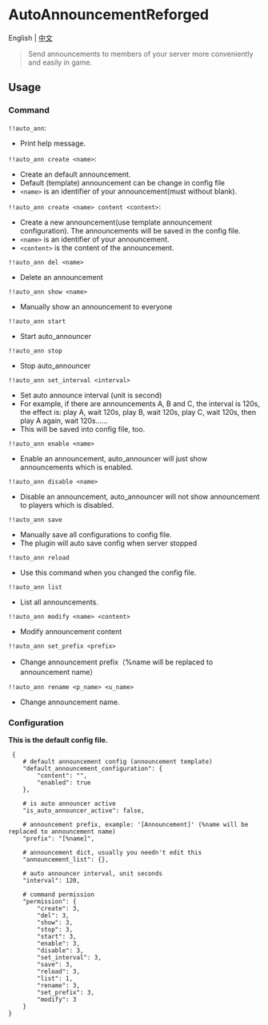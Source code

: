 # AutoAnnouncementReforged

English | [中文](https://github.com/OptiJava/AutoAnnouncementReforged/blob/master/README-zh.md)

> Send announcements to members of your server more conveniently and easily in game.

## Usage

### Command

`!!auto_ann`:

- Print help message.

`!!auto_ann create <name>`:

- Create an default announcement.
- Default (template) announcement can be change in config file
- `<name>` is an identifier of your announcement(must without blank).

`!!auto_ann create <name> content <content>`:

- Create a new announcement(use template announcement configuration). The announcements will be saved in the config file.
- `<name>` is an identifier of your announcement.
- `<content>` is the content of the announcement.

`!!auto_ann del <name>`

- Delete an announcement

`!!auto_ann show <name>`

- Manually show an announcement to everyone

`!!auto_ann start`

- Start auto_announcer

`!!auto_ann stop`

- Stop auto_announcer

`!!auto_ann set_interval <interval>`

- Set auto announce interval (unit is second)
- For example, if there are announcements A, B and C, the interval is 120s, the effect is: play A, wait 120s, play B,
  wait 120s, play C, wait 120s, then play A again, wait 120s......
- This will be saved into config file, too.

`!!auto_ann enable <name>`

- Enable an announcement, auto_announcer will just show announcements which is enabled.

`!!auto_ann disable <name>`

- Disable an announcement, auto_announcer will not show announcement to players which is disabled.

`!!auto_ann save`

- Manually save all configurations to config file.
- The plugin will auto save config when server stopped

`!!auto_ann reload`

- Use this command when you changed the config file.

`!!auto_ann list`

- List all announcements.

`!!auto_ann modify <name> <content>`
- Modify announcement content

`!!auto_ann set_prefix <prefix>`
- Change announcement prefix（%name will be replaced to announcement name）

`!!auto_ann rename <p_name> <u_name>`
- Change announcement name.

### Configuration

**This is the default config file.**
```
 {
    # default announcement config (announcement template)
    "default_announcement_configuration": {
        "content": "",
        "enabled": true
    },
    
    # is auto announcer active
    "is_auto_announcer_active": false,
    
    # announcement prefix, example: '[Announcement]' (%name will be replaced to announcement name)
    "prefix": "[%name]",
    
    # announcement dict, usually you needn't edit this
    "announcement_list": {},
    
    # auto announcer interval, unit seconds
    "interval": 120,
    
    # command permission
    "permission": {
        "create": 3,
        "del": 3,
        "show": 3,
        "stop": 3,
        "start": 3,
        "enable": 3,
        "disable": 3,
        "set_interval": 3,
        "save": 3,
        "reload": 3,
        "list": 1,
        "rename": 3,
        "set_prefix": 3,
        "modify": 3
    }
}
```